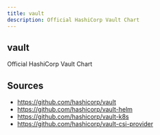 ```yaml
---
title: vault
description: Official HashiCorp Vault Chart
---
```


## vault

Official HashiCorp Vault Chart

## Sources

- https://github.com/hashicorp/vault
- https://github.com/hashicorp/vault-helm
- https://github.com/hashicorp/vault-k8s
- https://github.com/hashicorp/vault-csi-provider
